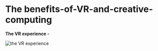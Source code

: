 # The benefits-of-VR-and-creative-computing
**The VR experience -**

![the VR experience](https://user-images.githubusercontent.com/93599650/140407083-645099ed-5b62-4607-aa43-ca72a50cf134.jpg)

